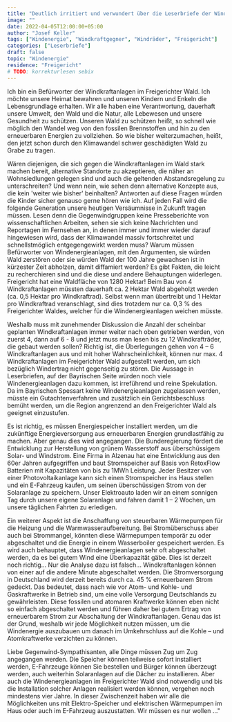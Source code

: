 ```yaml
---
title: "Deutlich irritiert und verwundert über die Leserbriefe der Windkraftgegner| in den letzten Wochen"
image: ""
date: 2022-04-05T12:00:00+05:00
author: "Josef Keller"
tags: ["Windenergie", "Windkraftgegner", "Windräder", "Freigericht"]
categories: ["Leserbriefe"]
draft: false
topic: "Windenergie"
residence: "Freigericht"
# TODO: korrekturlesen sebix
---
```


Ich bin ein Befürworter der Windkraftanlagen im Freigerichter Wald. Ich möchte unsere Heimat bewahren und unseren Kindern und Enkeln die Lebensgrundlage erhalten. Wir alle haben eine Verantwortung, dauerhaft unsere Umwelt, den Wald und die Natur, alle Lebewesen und unsere Gesundheit zu schützen. Unseren Wald zu schützen heißt, so schnell wie möglich den Wandel weg von den fossilen Brennstoffen und hin zu den erneuerbaren Energien zu vollziehen. So wie bisher weiterzumachen, heißt, den jetzt schon durch den Klimawandel schwer geschädigten Wald zu Grabe zu tragen.

Wären diejenigen, die sich gegen die Windkraftanlagen im Wald stark machen bereit, alternative Standorte zu akzeptieren, die näher an Wohnsiedlungen gelegen sind und auch die geltenden Abstandsregelung zu unterschreiten? Und wenn nein, wie sehen denn alternative Konzepte aus, die kein 'weiter wie bisher' beinhalten? Antworten auf diese Fragen würden die Kinder sicher genauso gerne hören wie ich. Auf jeden Fall wird die folgende Generation unsere heutigen Versäumnisse in Zukunft tragen müssen. Lesen denn die Gegenwindgruppen keine Presseberichte von wissenschaftlichen Arbeiten, sehen sie sich keine Nachrichten und Reportagen im Fernsehen an, in denen immer und immer wieder darauf hingewiesen wird, dass der Klimawandel massiv fortschreitet und schnellstmöglich entgegengewirkt werden muss? Warum müssen Befürworter von Windenergieanlagen, mit den Argumenten, sie würden Wald zerstören oder sie würden Wald der 100 Jahre gewachsen ist in kürzester Zeit abholzen, damit diffamiert werden? Es gibt Fakten, die leicht zu recherchieren sind und die diese und andere Behauptungen widerlegen. Freigericht hat eine Waldfläche von 1280 Hektar! Beim Bau von 4 Windkraftanlagen müssten dauerhaft ca. 2 Hektar Wald abgeholzt werden (ca. 0,5 Hektar pro Windkraftrad). Selbst wenn man übertreibt und 1 Hektar pro Windkraftrad veranschlagt, sind dies trotzdem nur ca. 0,3 % des Freigerichter Waldes, welcher für die Windenergieanlagen weichen müsste.

Weshalb muss mit zunehmender Diskussion die Anzahl der scheinbar geplanten Windkraftanlagen immer weiter nach oben getrieben werden, von zuerst 4, dann auf 6 - 8 und jetzt muss man lesen bis zu 12 Windkrafträder, die gebaut werden sollen? Richtig ist, die Überlegungen gehen von 4 – 6 Windkraftanlagen aus und mit hoher Wahrscheinlichkeit, können nur max. 4 Windkraftanlagen im Freigerichter Wald aufgestellt werden, um sich bezüglich Windertrag nicht gegenseitig zu stören. Die Aussage in Leserbriefen, auf der Bayrischen Seite würden noch viele Windenergieanlagen dazu kommen, ist irreführend und reine Spekulation. Da im Bayrischen Spessart keine Windenergieanlagen zugelassen werden, müsste ein Gutachtenverfahren und zusätzlich ein Gerichtsbeschluss bemüht werden, um die Region angrenzend an den Freigerichter Wald als geeignet einzustufen.

Es ist richtig, es müssen Energiespeicher installiert werden, um die zukünftige Energieversorgung aus erneuerbaren Energien grundlastfähig zu machen. Aber genau dies wird angegangen. Die Bunderegierung fördert die Entwicklung zur Herstellung von grünem Wasserstoff aus überschüssigem Solar- und Windstrom. Eine Firma in Alzenau hat eine Entwicklung aus den 60er Jahren aufgegriffen und baut Stromspeicher auf Basis von RetoxFlow Batterien mit Kapazitäten von bis zu 1MWh Leistung. Jeder Besitzer von einer Photovoltaikanlage kann sich einen Stromspeicher ins Haus stellen und ein E-Fahrzeug kaufen, um seinen überschüssigen Strom von der Solaranlage zu speichern. Unser Elektroauto laden wir an einem sonnigen Tag durch unsere eigene Solaranlage und fahren damit 1 – 2 Wochen, um unsere täglichen Fahrten zu erledigen.

Ein weiterer Aspekt ist die Anschaffung von steuerbaren Wärmepumpen für die Heizung und die Warmwasseraufbereitung. Bei Stromüberschuss aber auch bei Strommangel, könnten diese Wärmepumpen temporär zu oder abgeschaltet und die Energie in einem Wasserboiler gespeichert werden. Es wird auch behauptet, dass Windenergieanlagen sehr oft abgeschaltet werden, da es bei gutem Wind eine Überkapazität gäbe. Dies ist derzeit noch richtig... Nur die Analyse dazu ist falsch... Windkraftanlagen können von einer auf die andere Minute abgeschaltet werden. Die Stromversorgung in Deutschland wird derzeit bereits durch ca. 45 % erneuerbarem Strom gedeckt. Das bedeutet, dass nach wie vor Atom- und Kohle- und Gaskraftwerke in Betrieb sind, um eine volle Versorgung Deutschlands zu gewährleisten. Diese fossilen und atomaren Kraftwerke können eben nicht so einfach abgeschaltet werden und führen daher bei gutem Ertrag von erneuerbarem Strom zur Abschaltung der Windkraftanlagen. Genau das ist der Grund, weshalb wir jede Möglichkeit nutzen müssen, um die Windenergie auszubauen um danach im Umkehrschluss auf die Kohle – und Atomkraftwerke verzichten zu können.

Liebe Gegenwind-Sympathisanten, alle Dinge müssen Zug um Zug angegangen werden. Die Speicher können teilweise sofort installiert werden, E-Fahrzeuge können Sie bestellen und Bürger können überzeugt werden, auch weiterhin Solaranlagen auf die Dächer zu installieren. Aber auch die Windenergieanlagen im Freigerichter Wald sind notwendig und bis die Installation solcher Anlagen realisiert werden können, vergehen noch mindestens vier Jahre. In dieser Zwischenzeit haben wir alle die Möglichkeiten uns mit Elektro-Speicher und elektrischen Wärmepumpen im Haus oder auch im E-Fahrzeug auszustatten. Wir müssen es nur wollen …"
